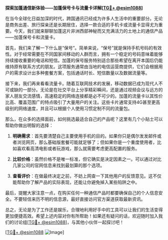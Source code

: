 **探索加蓬通信新体验——加蓬保号卡与流量卡详解[[TG💪+ @esim1088](https://t.me/s/esim1088)]**

在当今全球化日益加深的时代，跨国通讯已经成为许多人生活中的重要部分。无论是商务出差、旅行探亲还是长期居住，选择一款合适的手机卡或流量卡显得尤为重要。今天，我们就来聊聊加蓬这片非洲西部神秘而又充满活力的土地上的通信产品——加蓬保号卡和流量卡。

首先，我们来了解一下什么是“保号”。简单来说，“保号”就是保持手机号码的有效性。对于经常需要在不同国家间移动的人群而言，拥有一个稳定的号码意味着能够持续接收重要的电话和短信。加蓬的保号服务特别适合那些希望在离开本国后仍能维持原有联系方式的朋友。这项服务通常由当地的电信运营商提供，它们会根据用户的需求设计出多种套餐方案，包括通话时长、短信数量以及数据流量等。

接下来，我们再来看看流量卡。随着互联网技术的发展，移动数据已成为现代人不可或缺的一部分。无论是在社交平台上分享精彩瞬间，还是通过视频会议与远方的家人朋友交流感情，高速稳定的网络连接都是必不可少的。加蓬的流量卡以其性价比高、覆盖范围广的特点吸引了大量用户的关注。这些卡片通常支持4G甚至更高级别的网络速度，并且可以根据个人使用习惯定制不同的流量包。

那么，在众多的选择面前，如何挑选最适合自己的产品呢？这里有几个小贴士可以帮助你做出明智的选择：

1. **明确需求**：首先要清楚自己主要使用手机的目的。如果你只是偶尔发发邮件或者浏览网页，那么基础版套餐可能就足够了；但如果你是一个重度使用者，比如喜欢看高清电影或者玩游戏，那么就需要考虑更高配置的服务。

2. **比较价格**：虽然价格不是唯一标准，但它确实是决定因素之一。可以通过对比几家公司的官网信息来找到最划算的那个选项。

3. **查看评价**：在做最终决定之前，不妨上网查一下其他用户的反馈意见。这不仅能帮助你了解产品的实际表现，还能让你避免掉入某些陷阱之中。

最后，提醒大家注意一点，在购买任何一种通信产品时都要确保自己的个人信息安全。不要轻信来历不明的信息源，最好直接访问官方渠道获取最新资讯。

总之，无论是为了工作还是娱乐，合理地利用好手中的工具可以让我们的生活变得更加便捷高效。希望上述内容对你有所帮助！如果还有疑问的话，欢迎随时加入我们的讨论组[[TG💪+ @esim1088](https://t.me/s/esim1088)]，与其他小伙伴一起探讨吧！

[[TG💪+ @esim1088](https://t.me/s/esim1088) ![Image](https://i.postimg.cc/4NQfJmqS/Snipaste-2025-05-13-00-14-12.png)]